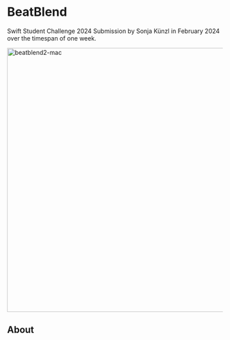 # BeatBlend

Swift Student Challenge 2024 Submission by Sonja Künzl in February 2024 over the timespan of one week.

<img width="615" alt="beatblend2-mac" src="https://github.com/sonjaknzl/BeatBlend/assets/92093306/ea53176c-3bd5-433f-aa0d-423f09941044">

## About
